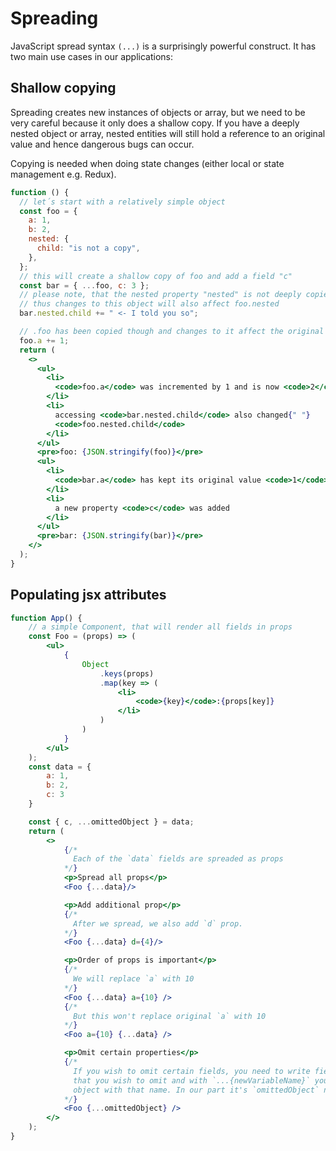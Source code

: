 # Spreading

JavaScript spread syntax `(...)` is a surprisingly powerful construct. It has two main use cases in our applications:

## Shallow copying

Spreading creates new instances of objects or array, but we need to be very careful because it only does a shallow copy.
If you have a deeply nested object or array, nested entities will still hold a reference to an original value and hence dangerous bugs can occur.

Copying is needed when doing state changes (either local or state management e.g. Redux).

```jsx live
function () {
  // let´s start with a relatively simple object
  const foo = {
    a: 1,
    b: 2,
    nested: {
      child: "is not a copy",
    },
  };
  // this will create a shallow copy of foo and add a field "c"
  const bar = { ...foo, c: 3 };
  // please note, that the nested property "nested" is not deeply copied,
  // thus changes to this object will also affect foo.nested
  bar.nested.child += " <- I told you so";

  // .foo has been copied though and changes to it affect the original only
  foo.a += 1;
  return (
    <>
      <ul>
        <li>
          <code>foo.a</code> was incremented by 1 and is now <code>2</code>
        </li>
        <li>
          accessing <code>bar.nested.child</code> also changed{" "}
          <code>foo.nested.child</code>
        </li>
      </ul>
      <pre>foo: {JSON.stringify(foo)}</pre>
      <ul>
        <li>
          <code>bar.a</code> has kept its original value <code>1</code>
        </li>
        <li>
          a new property <code>c</code> was added
        </li>
      </ul>
      <pre>bar: {JSON.stringify(bar)}</pre>
    </>
  );
}
```

## Populating jsx attributes

```jsx live
function App() {
    // a simple Component, that will render all fields in props
    const Foo = (props) => (
        <ul>
            {
                Object
                    .keys(props)
                    .map(key => (
                        <li>
                            <code>{key}</code>:{props[key]}
                        </li>
                    )
                )
            }
        </ul>
    );
    const data = {
        a: 1,
        b: 2,
        c: 3
    }

    const { c, ...omittedObject } = data;
    return (
        <>
            {/*
              Each of the `data` fields are spreaded as props
            */}
            <p>Spread all props</p>
            <Foo {...data}/>

            <p>Add additional prop</p>
            {/*
              After we spread, we also add `d` prop.
            */}
            <Foo {...data} d={4}/>

            <p>Order of props is important</p>
            {/*
              We will replace `a` with 10
            */}
            <Foo {...data} a={10} />
            {/*
              But this won't replace original `a` with 10
            */}
            <Foo a={10} {...data} />

            <p>Omit certain properties</p>
            {/*
              If you wish to omit certain fields, you need to write fields 
              that you wish to omit and with `...{newVariableName}` you will create a new
              object with that name. In our part it's `omittedObject` name.
            */}
            <Foo {...omittedObject} />
        </>
    );
}
```
